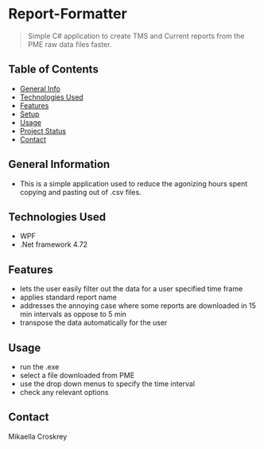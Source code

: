# Report-Formatter
> Simple C# application to create TMS and Current reports from the PME raw data files faster.
 
## Table of Contents
* [General Info](#general-information)
* [Technologies Used](#technologies-used)
* [Features](#features)
* [Setup](#setup)
* [Usage](#usage)
* [Project Status](#project-status) 
* [Contact](#contact)
<!-- * [License](#license) -->

## General Information
-  This is a simple application used to reduce the agonizing hours spent copying and pasting out of .csv files.

## Technologies Used
- WPF
- .Net framework 4.72 

## Features
- lets the user easily filter out the data for a user specified time frame
- applies standard report name
- addresses the annoying case where some reports are downloaded in 15 min intervals as oppose to 5 min
- transpose the data automatically for the user

## Usage
- run the .exe
- select a file downloaded from PME
- use the drop down menus to specify the time interval
- check any relevant options 

## Contact
Mikaella Croskrey

<!-- Optional -->
<!-- ## License -->
<!-- This project is open source and available under the [... License](). -->

<!-- You don't have to include all sections - just the one's relevant to your project -->
